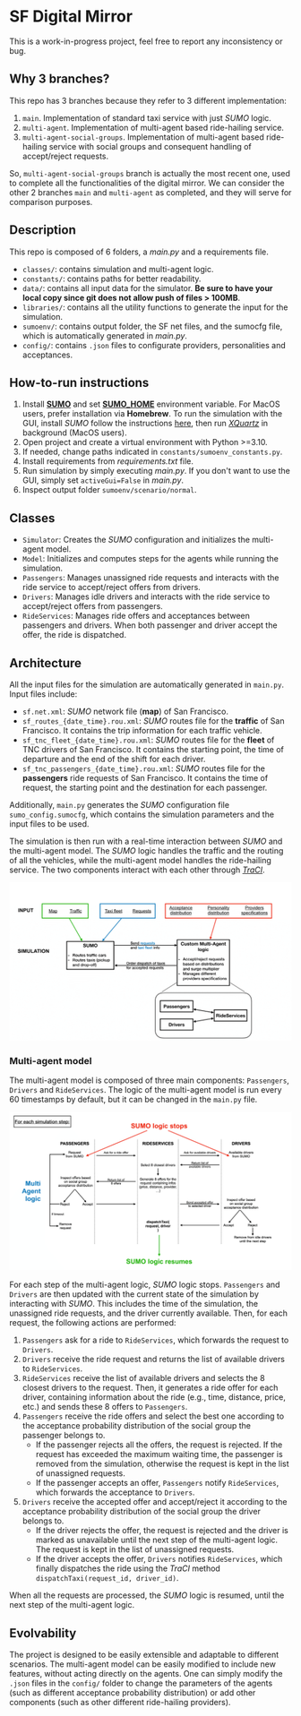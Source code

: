 # SF Digital Mirror

This is a work-in-progress project, feel free to report any inconsistency or bug.


## Why 3 branches?

This repo has 3 branches because they refer to 3 different implementation:

1. `main`. Implementation of standard taxi service with just *SUMO* logic.
2. `multi-agent`. Implementation of multi-agent based ride-hailing service.
3. `multi-agent-social-groups`. Implementation of multi-agent based ride-hailing service with social groups and consequent handling of accept/reject requests.

So, `multi-agent-social-groups` branch is actually the most recent one, used to complete all the functionalities of the digital mirror. We can consider the other 2 branches `main` and `multi-agent` as completed, and they will serve for comparison purposes. 


## Description

This repo is composed of 6 folders, a *main.py* and a requirements file.

- `classes/`: contains simulation and multi-agent logic.
- `constants/`: contains paths for better readability.
- `data/`: contains all input data for the simulator. **Be sure to have your local copy since git does not allow push of files > 100MB**.
- `libraries/`: contains all the utility functions to generate the input for the simulation.
- `sumoenv/`: contains output folder, the SF net files, and the sumocfg file, which is automatically generated in *main.py*.
- `config/`: contains `.json` files to configurate providers, personalities and acceptances.


## How-to-run instructions

1. Install [**SUMO**](https://sumo.dlr.de/docs/Downloads.php) and set [**SUMO_HOME**](https://sumo.dlr.de/docs/Basics/Basic_Computer_Skills.html#sumo_home) environment variable. For MacOS users, prefer installation via **Homebrew**. To run the simulation with the GUI, install *SUMO* follow the instructions [here](https://github.com/DLR-TS/homebrew-sumo), then run [*XQuartz*](https://www.xquartz.org/) in background (MacOS users).
2. Open project and create a virtual environment with Python >=3.10.
3. If needed, change paths indicated in `constants/sumoenv_constants.py`.
4. Install requirements from *requirements.txt* file.
5. Run simulation by simply executing *main.py*. If you don't want to use the GUI, simply set `activeGui=False` in *main.py*.
6. Inspect output folder `sumoenv/scenario/normal`.


## Classes

- `Simulator`: Creates the *SUMO* configuration and initializes the multi-agent model.
- `Model`: Initializes and computes steps for the agents while running the simulation.
- `Passengers`: Manages unassigned ride requests and interacts with the ride service to accept/reject offers from drivers.
- `Drivers`: Manages idle drivers and interacts with the ride service to accept/reject offers from passengers.
- `RideServices`: Manages ride offers and acceptances between passengers and drivers. When both passenger and driver accept the offer, the ride is dispatched.


## Architecture

All the input files for the simulation are automatically generated in `main.py`. Input files include:
- `sf.net.xml`: *SUMO* network file (**map**) of San Francisco.
- `sf_routes_{date_time}.rou.xml`: *SUMO* routes file for the **traffic** of San Francisco. It contains the trip information for each traffic vehicle.
- `sf_tnc_fleet_{date_time}.rou.xml`: *SUMO* routes file for the **fleet** of TNC drivers of San Francisco. It contains the starting point, the time of departure and the end of the shift for each driver.
- `sf_tnc_passengers_{date_time}.rou.xml`: *SUMO* routes file for the **passengers** ride requests of San Francisco. It contains the time of request, the starting point and the destination for each passenger.

Additionally, `main.py` generates the *SUMO* configuration file `sumo_config.sumocfg`, which contains the simulation parameters and the input files to be used.

The simulation is then run with a real-time interaction between *SUMO* and the multi-agent model. The *SUMO* logic handles the traffic and the routing of all the vehicles, while the multi-agent model handles the ride-hailing service. The two components interact with each other through [*TraCI*](https://sumo.dlr.de/docs/TraCI.html).

![](doc/General_architecture.png)

### Multi-agent model
The multi-agent model is composed of three main components: `Passengers`, `Drivers` and `RideServices`. The logic of the multi-agent model is run every 60 timestamps by default, but it can be changed in the `main.py` file. 

![](doc/Multi-agent_architecture.png)

For each step of the multi-agent logic, *SUMO* logic stops. `Passengers` and `Drivers` are then updated with the current state of the simulation by interacting with *SUMO*. This includes the time of the simulation, the unassigned ride requests, and the driver currently available. Then, for each request, the following actions are performed:
1. `Passengers` ask for a ride to `RideServices`, which forwards the request to `Drivers`.
2. `Drivers` receive the ride request and returns the list of available drivers to `RideServices`.
3. `RideServices` receive the list of available drivers and selects the 8 closest drivers to the request. Then, it generates a ride offer for each driver, containing information about the ride (e.g., time, distance, price, etc.) and sends these 8 offers to `Passengers`.
4. `Passengers` receive the ride offers and select the best one according to the acceptance probability distribution of the social group the passenger belongs to. 
    - If the passenger rejects all the offers, the request is rejected. If the request has exceeded the maximum waiting time, the passenger is removed from the simulation, otherwise the request is kept in the list of unassigned requests. 
    - If the passenger accepts an offer, `Passengers` notify `RideServices`, which forwards the acceptance to `Drivers`.
5. `Drivers` receive the accepted offer and accept/reject it according to the acceptance probability distribution of the social group the driver belongs to. 
    - If the driver rejects the offer, the request is rejected and the driver is marked as unavailable until the next step of the multi-agent logic. The request is kept in the list of unassigned requests.
    - If the driver accepts the offer, `Drivers` notifies `RideServices`, which finally dispatches the ride using the *TraCI* method `dispatchTaxi(request_id, driver_id)`.

When all the requests are processed, the *SUMO* logic is resumed, until the next step of the multi-agent logic.


## Evolvability

The project is designed to be easily extensible and adaptable to different scenarios. The multi-agent model can be easily modified to include new features, without acting directly on the agents. One can simply modify the `.json` files in the `config/` folder to change the parameters of the agents (such as different acceptance probability distribution) or add other components (such as other different ride-hailing providers).